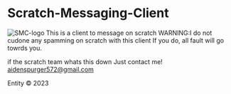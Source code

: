 # Scratch-Messaging-Client
![SMC-logo](https://github.com/acesavagejr/Scratch-Messaging-Client/assets/85138593/4fb26a2c-60ea-44aa-9019-85a1ccfffbc6)
This is a client to message on scratch
WARNING:I do not cudone any spamming on scratch with this client
If you do, all fault will go towrds you.

if the scratch team whats this down Just contact me!
aidenspurger572@gmail.com

Entity © 2023
